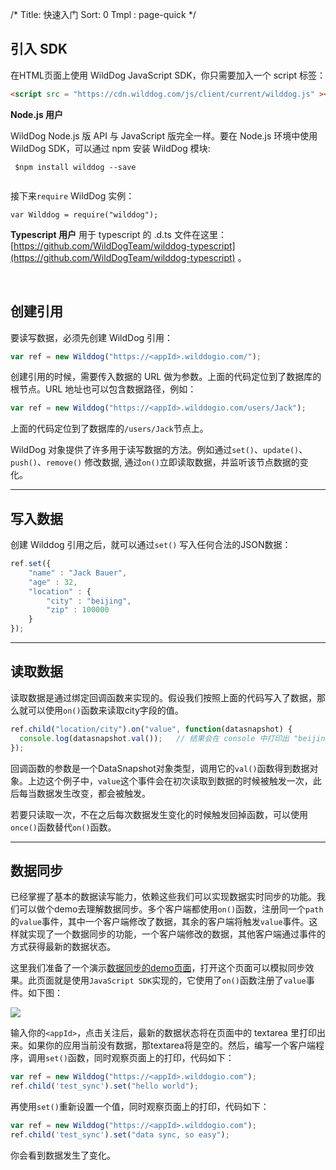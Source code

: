 /*
Title: 快速入门
Sort: 0
Tmpl : page-quick
*/

## 引入 SDK

在HTML页面上使用 WildDog JavaScript SDK，你只需要加入一个 script 标签：

```html
<script src = "https://cdn.wilddog.com/js/client/current/wilddog.js" ></script>
```

**Node.js 用户**

WildDog Node.js 版 API 与 JavaScript 版完全一样。要在 Node.js 环境中使用 WildDog SDK，可以通过 npm 安装 WildDog 模块:

``` shell
 $npm install wilddog --save 
 
```

接下来`require` WildDog 实例：

```
var Wilddog = require("wilddog");
```

**Typescript 用户**
用于 typescript 的 .d.ts 文件在这里：[https://github.com/WildDogTeam/wilddog-typescript](https://github.com/WildDogTeam/wilddog-typescript) 。

<br>

## 创建引用
要读写数据，必须先创建 WildDog 引用：

```js
var ref = new Wilddog("https://<appId>.wilddogio.com/");

```
创建引用的时候，需要传入数据的 URL 做为参数。上面的代码定位到了数据库的根节点。URL 地址也可以包含数据路径，例如：

```js
var ref = new Wilddog("https://<appId>.wilddogio.com/users/Jack");

```

上面的代码定位到了数据库的`/users/Jack`节点上。

WildDog 对象提供了许多用于读写数据的方法。例如通过`set()`、`update()`、`push()`、`remove()` 修改数据, 通过`on()`立即读取数据，并监听该节点数据的变化。

<hr>

## 写入数据

创建 Wilddog 引用之后，就可以通过`set()` 写入任何合法的JSON数据：

```js
ref.set({
    "name" : "Jack Bauer",
    "age" : 32,
    "location" : {
        "city" : "beijing",
        "zip" : 100000
    }
});
```
<hr>

## 读取数据

读取数据是通过绑定回调函数来实现的。假设我们按照上面的代码写入了数据，那么就可以使用`on()`函数来读取city字段的值。

```js
ref.child("location/city").on("value", function(datasnapshot) {
  console.log(datasnapshot.val());   // 结果会在 console 中打印出 "beijing"
});
```

回调函数的参数是一个DataSnapshot对象类型，调用它的`val()`函数得到数据对象。上边这个例子中，`value`这个事件会在初次读取到数据的时候被触发一次，此后每当数据发生改变，都会被触发。

若要只读取一次，不在之后每次数据发生变化的时候触发回掉函数，可以使用`once()`函数替代`on()`函数。

<hr>

## 数据同步

已经掌握了基本的数据读写能力，依赖这些我们可以实现数据实时同步的功能。我们可以做个demo去理解数据同步。多个客户端都使用`on()`函数，注册同一个`path`的`value`事件，其中一个客户端修改了数据，其余的客户端将触发`value`事件。这样就实现了一个数据同步的功能，一个客户端修改的数据，其他客户端通过事件的方式获得最新的数据状态。

这里我们准备了一个演示[数据同步的demo页面](https://cdn.wilddog.com/docs/demo/sync.html)，打开这个页面可以模拟同步效果。此页面就是使用`JavaScript SDK`实现的，它使用了`on()`函数注册了`value`事件。如下图：

![](https://cdn.wilddog.com/docs/demo/sync.png)

输入你的`<appId>`，点击关注后，最新的数据状态将在页面中的 textarea 里打印出来。如果你的应用当前没有数据，那textarea将是空的。然后，编写一个客户端程序，调用`set()`函数，同时观察页面上的打印，代码如下：

```js
var ref = new Wilddog("https://<appId>.wilddogio.com");
ref.child('test_sync').set("hello world");
```

再使用`set()`重新设置一个值，同时观察页面上的打印，代码如下：

```js
var ref = new Wilddog("https://<appId>.wilddogio.com");
ref.child('test_sync').set("data sync, so easy");
```

你会看到数据发生了变化。